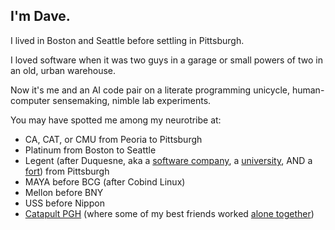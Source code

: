 ## I'm Dave.

I lived in Boston and Seattle before settling in Pittsburgh.

I loved software when it was two guys in a garage or small powers of two in an old, urban warehouse.

Now it's me and an AI code pair on a literate programming unicycle, human-computer sensemaking, nimble lab experiments.

You may have spotted me among my neurotribe at:

* CA, CAT, or CMU from Peoria to Pittsburgh
* Platinum from Boston to Seattle
* Legent (after Duquesne, aka a [software company](https://pitchbook.com/profiles/company/471066-85#overview), a [university](https://duq.edu/), AND a [fort](https://en.wikipedia.org/wiki/Fort_Duquesne)) from Pittsburgh 
* MAYA before BCG (after Cobind Linux)
* Mellon before BNY 
* USS before Nippon 
* [Catapult PGH](http://catapultpgh.org/) (where some of my best friends worked [alone together](https://www.sherryturkle.com/alone-together))
  
